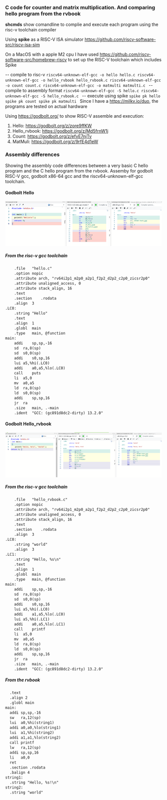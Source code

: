 ### C code for counter and matrix multiplication. And comparing hello program from the rvbook
**shcmds** show comandline to complie and execute each program using the risc-v toolchain compiler

Using **spike** as a RISC-V ISA simulator  https://github.com/riscv-software-src/riscv-isa-sim

On a MacOS with a apple M2 cpu I have used  https://github.com/riscv-software-src/homebrew-riscv to set up the RISC-V toolchain which includes Spike

-- compile to risc-v
`riscv64-unknown-elf-gcc -o hello hello.c
riscv64-unknown-elf-gcc -o hello_rvbook hello_rvbook.c
riscv64-unknown-elf-gcc -o count count.c
riscv64-unknown-elf-gcc -o matmulti matmulti.c
`
-- compile to assembly format
`riscv64-unknown-elf-gcc -S hello.c
riscv64-unknown-elf-gcc -S hello_rvbook.c
`
-- execute using spike
`spike pk hello
spike pk count
spike pk matmulti
`
Since I have a https://milkv.io/duo, the programs are tested on actual hardware  

Using https://godbolt.org/ to show RISC-V assemble and execution:
1. Hello: https://godbolt.org/z/zore9ffKW
2. Hello_rvbook: https://godbolt.org/z/Md5frnW1j
3. Count: https://godbolt.org/z/efvE7njTv
4. MatMuli: https://godbolt.org/z/9rfE4d1eW

### Assembly differences

Showing the assembly code differences between a very basic C hello program and the C hello program from the rvbook. Assemby for godbolt RISC-V gcc, godbolt x86-64 gcc and the riscv64-unknown-elf-gcc toolchain.

#### Godbolt Hello
![image](../images/count.png)

##### From the risc-v gcc toolchain
``` assembly
	.file	"hello.c"
	.option nopic
	.attribute arch, "rv64i2p1_m2p0_a2p1_f2p2_d2p2_c2p0_zicsr2p0"
	.attribute unaligned_access, 0
	.attribute stack_align, 16
	.text
	.section	.rodata
	.align	3
.LC0:
	.string	"Hello"
	.text
	.align	1
	.globl	main
	.type	main, @function
main:
	addi	sp,sp,-16
	sd	ra,8(sp)
	sd	s0,0(sp)
	addi	s0,sp,16
	lui	a5,%hi(.LC0)
	addi	a0,a5,%lo(.LC0)
	call	puts
	li	a5,0
	mv	a0,a5
	ld	ra,8(sp)
	ld	s0,0(sp)
	addi	sp,sp,16
	jr	ra
	.size	main, .-main
	.ident	"GCC: (gc891d8dc2-dirty) 13.2.0"
```

#### Godbolt Hello_rvbook
![image](../images/count_rvbook.png)

##### From the risc-v gcc toolchain
``` assembly
	.file	"hello_rvbook.c"
	.option nopic
	.attribute arch, "rv64i2p1_m2p0_a2p1_f2p2_d2p2_c2p0_zicsr2p0"
	.attribute unaligned_access, 0
	.attribute stack_align, 16
	.text
	.section	.rodata
	.align	3
.LC0:
	.string	"world"
	.align	3
.LC1:
	.string	"Hello, %s\n"
	.text
	.align	1
	.globl	main
	.type	main, @function
main:
	addi	sp,sp,-16
	sd	ra,8(sp)
	sd	s0,0(sp)
	addi	s0,sp,16
	lui	a5,%hi(.LC0)
	addi	a1,a5,%lo(.LC0)
	lui	a5,%hi(.LC1)
	addi	a0,a5,%lo(.LC1)
	call	printf
	li	a5,0
	mv	a0,a5
	ld	ra,8(sp)
	ld	s0,0(sp)
	addi	sp,sp,16
	jr	ra
	.size	main, .-main
	.ident	"GCC: (gc891d8dc2-dirty) 13.2.0"
```

##### From the rvbook
``` assembly
  .text
  .align 2
  .globl main
main:
  addi sp,sp,-16
  sw   ra,12(sp)
  lui  a0,%hi(string1)
  addi a0,a0,%lo(string1)
  lui  a1,%hi(string2)
  addi a1,a1,%lo(string2)
  call printf
  lw   ra,12(sp)
  addi sp,sp,16
  li   a0,0
  ret
  .section .rodata
  .balign 4
string1:
  .string "Hello, %s!\n"
string2:
  .string "world"
```

